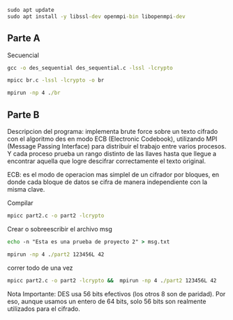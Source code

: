 ```cmd
sudo apt update
sudo apt install -y libssl-dev openmpi-bin libopenmpi-dev

```

## Parte A

Secuencial
```cmd
gcc -o des_sequential des_sequential.c -lssl -lcrypto
```

```cmd
mpicc br.c -lssl -lcrypto -o br
```

```cmd
mpirun -np 4 ./br
```


## Parte B

Descripcion del programa: 
implementa brute force sobre un texto cifrado con el algoritmo des en modo ECB (Electronic Codebook), utilizando MPI (Message Passing Interface) para distribuir el trabajo entre varios procesos. 
Y cada proceso prueba un rango distinto de las llaves hasta que llegue a encontrar aquella que logre descifrar correctamente el texto original. 

ECB: es el modo de operacion mas simplel de un cifrador por bloques, en donde cada bloque de datos se cifra de manera independiente con la misma clave.  

Compilar
```cmd
mpicc part2.c -o part2 -lcrypto

```

Crear o sobreescribir el archivo msg
```cmd
echo -n "Esta es una prueba de proyecto 2" > msg.txt
```


```cmd
mpirun -np 4 ./part2 123456L 42
```


correr todo de una vez
```cmd
mpicc part2.c -o part2 -lcrypto &&  mpirun -np 4 ./part2 123456L 42
```

Nota Importante:
DES usa 56 bits efectivos (los otros 8 son de paridad).
Por eso, aunque usamos un entero de 64 bits, solo 56 bits son realmente utilizados para el cifrado.